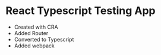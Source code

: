 # React Typescript Testing App

- Created with CRA
- Added Router
- Converted to Typescript
- Added webpack